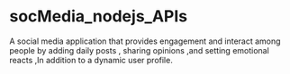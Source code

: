 # socMedia_nodejs_APIs
A social media application that provides engagement and interact among people by adding daily posts , sharing opinions ,and setting emotional reacts ,In addition to a dynamic user profile. 
